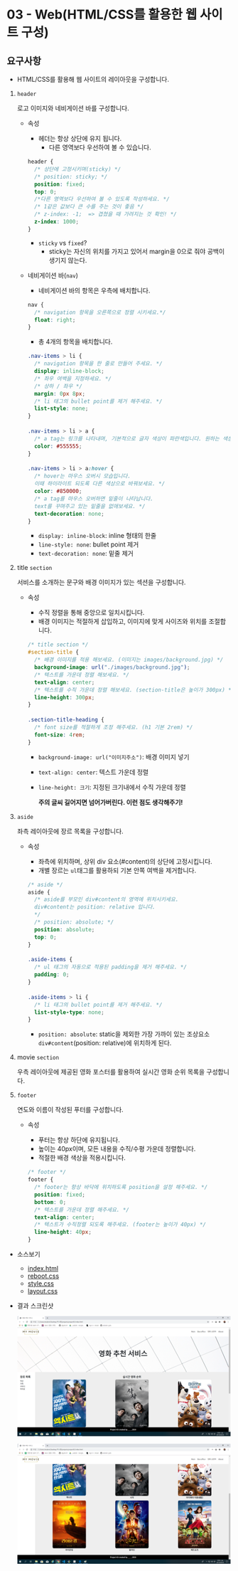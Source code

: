 # 03 - Web(HTML/CSS를 활용한 웹 사이트 구성)

## 요구사항

* HTML/CSS를 활용해 웹 사이트의 레이아웃을 구성합니다.

1. `header`

   로고 이미지와 네비게이션 바를 구성합니다.

    * 속성

      	* 헤더는 항상 상단에 유지 됩니다.
         	* 다른 영역보다 우선하여 볼 수 있습니다.

      ```CSS
      header {
        /* 상단에 고정시키며(sticky) */
        /* position: sticky; */
        position: fixed;
        top: 0;
        /*다른 영역보다 우선하여 볼 수 있도록 작성하세요. */
        /* 1같은 값보다 큰 수를 주는 것이 좋음 */
        /* z-index: -1;  => 겹쳤을 때 가려지는 것 확인! */
        z-index: 1000;
      }
      ```

      * `sticky` vs `fixed`?
        * sticky는 자신의 위치를 가지고 있어서 margin을 0으로 줘야 공백이 생기지 않는다.

   * 네비게이션 바(`nav`)

     * 네비게이션 바의 항목은 우측에 배치합니다.

     ```css
     nav {
       /* navigation 항목을 오른쪽으로 정렬 시키세요.*/
       float: right;
     }
     ```

     * 총 4개의 항목을 배치합니다.

     ```css
     .nav-items > li {
       /* navigation 항목을 한 줄로 만들어 주세요. */
       display: inline-block;
       /* 좌우 여백을 지정하세요. */
       /* 상하 / 좌우 */
       margin: 0px 8px;
       /* li 태그의 bullet point를 제거 해주세요. */
       list-style: none;
     }
     
     .nav-items > li > a {
       /* a tag는 링크를 나타내며, 기본적으로 글자 색상이 파란색입니다. 원하는 색상으로 바꿔보세요. */
       color: #555555;
     }
     
     .nav-items > li > a:hover {
       /* hover는 마우스 오버시 모습입니다. 
       이때 하이라이트 되도록 다른 색상으로 바꿔보세요. */
       color: #850000;
       /* a tag를 마우스 오버하면 밑줄이 나타납니다.
       text를 꾸며주고 있는 밑줄을 없애보세요. */
       text-decoration: none;
     }
     ```

       * `display: inline-block`: inline 형태의 한줄
       * `line-style: none`: bullet point 제거
       * `text-decoration: none`: 밑줄 제거

2. title `section`

   서비스를 소개하는 문구와 배경 이미지가 있는 섹션을 구성합니다.

   * 속성

     * 수직 정렬을 통해 중앙으로 일치시킵니다.
     * 배경 이미지는 적절하게 삽입하고, 이미지에 맞게 사이즈와 위치를 조절합니다.

     ```css
     /* title section */
     #section-title {
       /* 배경 이미지를 적용 해보세요. (이미지는 images/background.jpg) */
       background-image: url("./images/background.jpg");
       /* 텍스트를 가운데 정렬 해보세요. */
       text-align: center;
       /* 텍스트를 수직 가운데 정렬 해보세요. (section-title은 높이가 300px) */
       line-height: 300px;
     }
     
     .section-title-heading {
       /* font size를 적절하게 조정 해주세요. (h1 기본 2rem) */
       font-size: 4rem;
     }
     ```
     
     * `background-image: url("이미지주소")`: 배경 이미지 넣기
     
     * `text-align: center`: 텍스트 가운데 정렬
     
     * `line-height: 크기`: 지정된 크기내에서 수직 가운데 정렬
     
       **주의 글씨 길어지면 넘어가버린다. 이런 점도 생각해주기!**

3. `aside`

   좌측 레이아웃에 장르 목록을 구성합니다.

   * 속성

     * 좌측에 위치하며, 상위 div 요소(#content)의 상단에 고정시킵니다.
     * 개별 장르는 `ul`태그를 활용하되 기본 안쪽 여백을 제거합니다.

     ```CSS
     /* aside */
     aside {
       /* aside를 부모인 div#content의 영역에 위치시키세요.
       div#content는 position: relative 입니다.
       */
       /* position: absolute; */
       position: absolute;
       top: 0;
     }
     
     .aside-items {
       /* ul 태그의 자동으로 적용된 padding을 제거 해주세요. */
       padding: 0;
     }
     
     .aside-items > li {
       /* li 태그의 bullet point를 제거 해주세요. */
       list-style-type: none;
     }
     ```

     * `position: absolute`: static을 제외한 가장 가까이 있는 조상요소 `div#content`(position: relative)에 위치하게 된다.

4. movie `section`

   우측 레이아웃에 제공된 영화 포스터를 활용하여 실시간 영화 순위 목록을 구성합니다.

5. `footer`

   연도와 이름이 작성된 푸터를 구성합니다.

   * 속성

     * 푸터는 항상 하단에 유지됩니다.
     * 높이는 40px이며, 모든 내용을 수직/수평 가운데 정렬합니다.
     * 적절한 배경 색상을 적용시킵니다.

     ```css
     /* footer */
     footer {
       /* footer는 항상 바닥에 위치하도록 position을 설정 해주세요. */
       position: fixed;
       bottom: 0;
       /* 텍스트를 가운데 정렬 해주세요. */
       text-align: center;
       /* 텍스트가 수직정렬 되도록 해주세요. (footer는 높이가 40px) */
       line-height: 40px;
     }
     ```

     

* 소스보기
  * [index.html](./index.html)
  * [reboot.css](reboot.css)
  * [style.css](style.css)
  * [layout.css](./layout.css)

* 결과 스크린샷

  ![결과화면1](./images/결과화면1.png)

  ![결과화면2](./images/결과화면2.png)

  

  